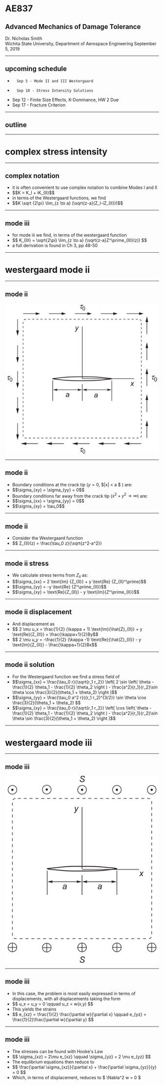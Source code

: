  # AE837
## Advanced Mechanics of Damage Tolerance
Dr. Nicholas Smith<br/>
Wichita State University, Department of Aerospace Engineering
September 5, 2019

----
## upcoming schedule

-		Sep 5 - Mode II and III Westergaard
-		Sep 10 - Stress Intensity Solutions
-   Sep 12 - Finite Size Effects, K-Dominance, HW 2 Due
-   Sep 17 - Fracture Criterion 

----
## outline


---
# complex stress intensity

----
## complex notation

-   it is often convenient to use complex notation to combine Modes I and II
-   <!-- .element style="list-style-type:none" --> $$K = K_I + iK_{II}$$
-   in terms of the Westergaard functions, we find
-   <!-- .element style="list-style-type:none" --> $$K \sqrt {2\pi} \lim_{z \to a} (\sqrt{z-a}(Z_I-iZ_{II}))$$

----
## mode iii

-   for mode iii we find, in terms of the westergaard function
-   <!-- .element style="list-style-type:none" --> $$ K_{III} = \sqrt{2\pi} \lim_{z \to a} (\sqrt{z-a}Z^\prime_{III}(z)) $$
-   a full derivation is found in Ch 3, pp 48-50

---
# westergaard mode ii

----
## mode ii

![illustration of mode ii problem](..\images\west-ii.png)

----
## mode ii

-   Boundary conditions at the crack tip ($y=0$, $|x| < a $ ) are:
-   <!-- .element style="list-style-type:none" --> $$\sigma_{xy} = \sigma_{yy} = 0$$
-   Boundary conditions far away from the crack tip ($x^2 + y^2 \to \infty$) are:
-   <!-- .element style="list-style-type:none" --> $$\sigma_{xx} = \sigma_{yy} = 0$$
-   <!-- .element style="list-style-type:none" --> $$\sigma_{xy} = \tau_0$$

----
## mode ii

-   Consider the Westergaard function
-   <!-- .element style="list-style-type:none" --> $$ Z_{II}(z) = \frac{\tau_0 z}{\sqrt{z^2-a^2}}

----
## mode ii stress

-   We calculate stress terms from $Z_{II}$ as:
-   <!-- .element style="list-style-type:none" --> $$\sigma_{xx} = 2 \text{Im} {Z_{II}} + y \text{Re} {Z_{II}^\prime}$$
-   <!-- .element style="list-style-type:none" --> $$\sigma_{yy} = -y \text{Re} {Z^\prime_{II}}$$
-   <!-- .element style="list-style-type:none" --> $$\sigma_{xy} = \text{Re}{Z_{II}} - y \text{Im}{Z^\prime_{II}}$$

----
## mode ii displacement

-   And displacement as
-   <!-- .element style="list-style-type:none" --> $$ 2 \mu u_x = \frac{1}{2} (\kappa + 1) \text{Im}{\hat{Z}_{II}} + y \text{Re}{Z_{II}} + \frac{\kappa+1}{2}By$$
-   <!-- .element style="list-style-type:none" --> $$ 2 \mu u_y = -\frac{1}{2} (\kappa -1) \text{Re}{\hat{Z}_{II}} - y \text{Im}{Z_{II}} - \frac{\kappa+1}{2}Bx$$

----
## mode ii solution

-   For the Westergaard function we find a stress field of
-   <!-- .element style="list-style-type:none" --> $$\sigma_{xx} = \frac{\tau_0 r}{\sqrt{r_1 r_2}} \left[ 2 \sin \left( \theta - \frac{1}{2} \theta_1 - \frac{1}{2} \theta_2 \right ) - \frac{a^2}{r_1}{r_2}\sin \theta \cos \frac{3}{2}(\theta_1 + \theta_2) \right ]$$
-   <!-- .element style="list-style-type:none" --> $$\sigma_{yy} = \frac{\tau_0 a^2 r}{(r_1 r_2)^{3/2}} \sin \theta \cos \frac{3}{2}(\theta_1 + \theta_2) $$
-   <!-- .element style="list-style-type:none" --> $$\sigma_{xy} = \frac{\tau_0 r}{\sqrt{r_1 r_2}} \left[ \cos \left( \theta - \frac{1}{2} \theta_1 - \frac{1}{2} \theta_2 \right ) - \frac{a^2}{r_1}{r_2}\sin \theta \sin \frac{3}{2}(\theta_1 + \theta_2) \right ]$$

---
# westergaard mode iii

----
## mode iii

![anti-plane deformation for a mode iii crack](..\images\west-iii.png)

----
## mode iii

-   In this case, the problem is most easily expressed in terms of displacements, with all displacements taking the form
-   <!-- .element style="list-style-type:none" --> $$ u_x = u_y = 0 \qquad u_z = w(x,y) $$
-   This yields the strains
-   <!-- .element style="list-style-type:none" --> $$ e_{xz} = \frac{1}{2} \frac{\partial w}{\partial x} \qquad e_{yz} = \frac{1}{2}\frac{\partial w}{\partial y} $$

----
## mode iii

-   The stresses can be found with Hooke's Law
-   <!-- .element style="list-style-type:none" --> $$ \sigma_{xz} = 2\mu e_{xz} \qquad \sigma_{yz} = 2 \mu e_{yz} $$
-   The equlibrium equations then reduce to
-   <!-- .element style="list-style-type:none" --> $$ \frac{\partial \sigma_{xz}}{\partial x} + \frac{\partial \sigma_{yz}}{y} = 0 $$
-   Which, in terms of displacement, reduces to $ \Nabla^2 w = 0 $
